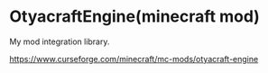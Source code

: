 # OtyacraftEngine(minecraft mod)
My mod integration library.

https://www.curseforge.com/minecraft/mc-mods/otyacraft-engine
